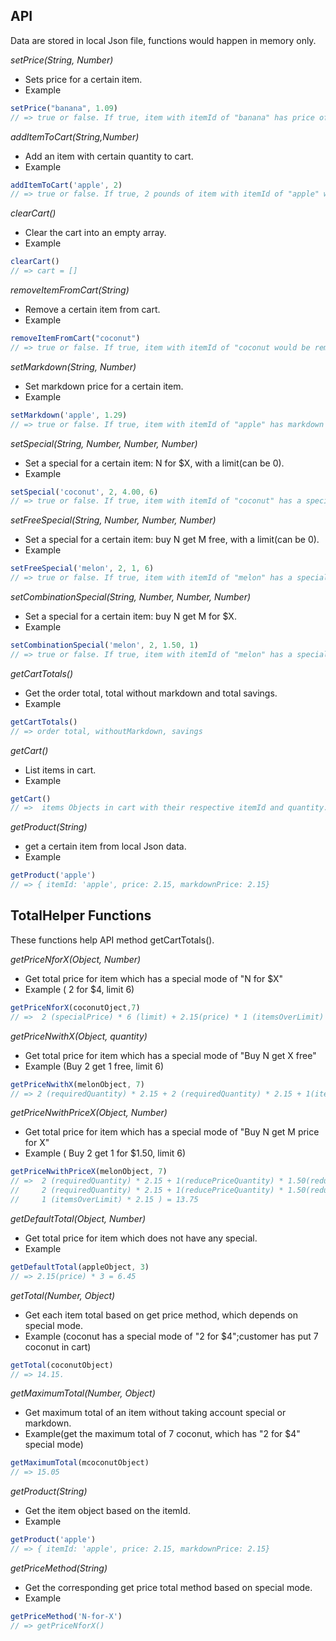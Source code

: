  
## API
Data are stored in local Json file, functions would happen 
in memory only.

*setPrice(String, Number)*
* Sets price for a certain item. 
* Example 
````javascript
setPrice("banana", 1.09)
// => true or false. If true, item with itemId of "banana" has price of 1.09
````

*addItemToCart(String,Number)*
* Add an item with certain quantity to cart.
* Example
`````javascript
addItemToCart('apple', 2)
// => true or false. If true, 2 pounds of item with itemId of "apple" would be added to cart.
`````

*clearCart()*
* Clear the cart into an empty array.
* Example
`````javascript
clearCart()
// => cart = []
`````

*removeItemFromCart(String)*
* Remove a certain item from cart.
* Example
`````javascript
removeItemFromCart("coconut")
// => true or false. If true, item with itemId of "coconut would be removed from cart.
`````

*setMarkdown(String, Number)*
* Set markdown price for a certain item.
* Example
````javascript
setMarkdown('apple', 1.29)
// => true or false. If true, item with itemId of "apple" has markdown price of 1.29
````

*setSpecial(String, Number, Number, Number)*
* Set a special for a certain item:  N for $X, with a limit(can be 0).
* Example
````javascript
setSpecial('coconut', 2, 4.00, 6)
// => true or false. If true, item with itemId of "coconut" has a special of 2 for $4, limit is 6.
````

*setFreeSpecial(String, Number, Number, Number)*
* Set a special for a certain item: buy N get M free, with a limit(can be 0). 
* Example
````javascript
setFreeSpecial('melon', 2, 1, 6)
// => true or false. If true, item with itemId of "melon" has a special of buy 2 get 1 free, limit is 6
````
*setCombinationSpecial(String, Number, Number, Number)*
* Set a special for a certain item: buy N get M for $X.
* Example
````javascript
setCombinationSpecial('melon', 2, 1.50, 1)
// => true or false. If true, item with itemId of "melon" has a special of buy 2 get 1 for $1.50.
````

*getCartTotals()*
* Get the order total, total without markdown and total savings.
* Example
````javascript
getCartTotals()
// => order total, withoutMarkdown, savings
````

*getCart()*
* List items in cart.
* Example
````javascript
getCart()
// =>  items Objects in cart with their respective itemId and quantity. 
````

*getProduct(String)*
* get a certain item from local Json data.
* Example
````javascript
getProduct('apple')
// => { itemId: 'apple', price: 2.15, markdownPrice: 2.15}
````

## TotalHelper Functions
These functions help API method getCartTotals().

*getPriceNforX(Object, Number)*
* Get total price for item which has a special mode of "N for $X"
* Example ( 2 for $4, limit 6)
````javascript
getPriceNforX(coconutOject,7)
// =>  2 (specialPrice) * 6 (limit) + 2.15(price) * 1 (itemsOverLimit) = 14.15
````

*getPriceNwithX(Object, quantity)*
* Get total price for item which has a special mode of  "Buy N get X free"
* Example (Buy 2 get 1 free, limit 6)
````javascript
getPriceNwithX(melonObject, 7)
// => 2 (requiredQuantity) * 2.15 + 2 (requiredQuantity) * 2.15 + 1(itemsOverLimit) * 2.15 = 10.75
````

*getPriceNwithPriceX(Object, Number)*
* Get total price for item which has a special mode of "Buy N get M price for X"
* Example ( Buy 2 get 1 for $1.50, limit 6)
````javascript
getPriceNwithPriceX(melonObject, 7)
// =>  2 (requiredQuantity) * 2.15 + 1(reducePriceQuantity) * 1.50(reducePrice) + 
//     2 (requiredQuantity) * 2.15 + 1(reducePriceQuantity) * 1.50(reducePrice) +
//     1 (itemsOverLimit) * 2.15 ) = 13.75
````

*getDefaultTotal(Object, Number)*
* Get total price for item which does not have any special.
* Example
````javascript
getDefaultTotal(appleObject, 3)
// => 2.15(price) * 3 = 6.45
````

*getTotal(Number, Object)*
* Get each item total based on get price method, which depends on special mode.
* Example (coconut has a special mode of "2 for $4";customer has put 7 coconut in cart)
````javascript
getTotal(coconutObject)
// => 14.15. 
````

*getMaximumTotal(Number, Object)*
* Get maximum total of an item without taking account special or markdown.
* Example(get the maximum total of 7 coconut, which has "2 for $4" special mode)
````javascript
getMaximumTotal(mcoconutObject)
// => 15.05
````

*getProduct(String)*
* Get the item object based on the itemId.
* Example
````javascript
getProduct('apple')
// => { itemId: 'apple', price: 2.15, markdownPrice: 2.15}
````

*getPriceMethod(String)*
* Get the corresponding get price total method based on special mode.
* Example
````javascript
getPriceMethod('N-for-X')
// => getPriceNforX()
````
